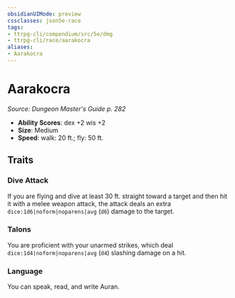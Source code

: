 ```yaml
---
obsidianUIMode: preview
cssclasses: json5e-race
tags:
- ttrpg-cli/compendium/src/5e/dmg
- ttrpg-cli/race/aarakocra
aliases:
- Aarakocra
---
```

# Aarakocra
*Source: Dungeon Master's Guide p. 282*  


- **Ability Scores**: dex +2 wis +2
- **Size**: Medium
- **Speed**: walk: 20 ft.; fly: 50 ft.

## Traits

### Dive Attack

If you are flying and dive at least 30 ft. straight toward a target and then hit it with a melee weapon attack, the attack deals an extra `dice:1d6|noform|noparens|avg` (`d6`) damage to the target.

### Talons

You are proficient with your unarmed strikes, which deal `dice:1d4|noform|noparens|avg` (`d4`) slashing damage on a hit.

### Language

You can speak, read, and write Auran.